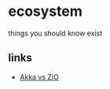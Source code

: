 # ecosystem

things you should know exist

## links

- [Akka vs ZiO](https://www.reddit.com/r/scala/comments/cvmo04/difference_between_akka_and_zio/)
